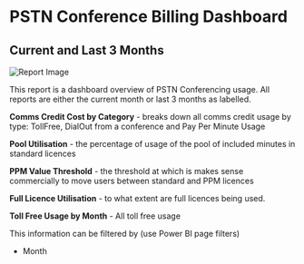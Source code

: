 # PSTN Conference Billing Dashboard

## Current and Last 3 Months

![Report Image](/TeamsBillingYE/TB3721.png)

This report is a dashboard overview of PSTN Conferencing usage. All reports are either the current month or last 3 months as labelled.

**Comms Credit Cost by Category** - breaks down all comms credit usage by type: TollFree, DialOut from a conference and Pay Per Minute Usage

**Pool Utilisation** - the percentage of usage of the pool of included minutes in standard licences

**PPM Value Threshold** - the threshold at which is makes sense commercially to move users between standard and PPM licences

**Full Licence Utilisation** - to what extent are full licences being used.

**Toll Free Usage by Month** - All toll free usage 

This information can be filtered by (use Power BI page filters)

- Month